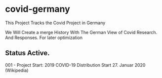 # covid-germany
This Project Tracks the Covid Project in Germany


We Will Create a merge History With The German View of Covid Research. And Responses. For later optimization


## Status Active.
001 - Project Start: 2019 COVID-19 Distribution Start 27. Januar 2020 (Wikipedia)

